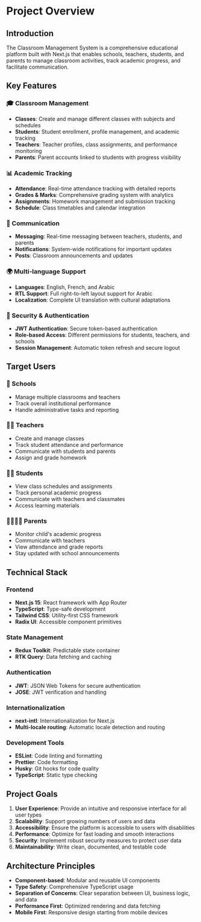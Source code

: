 # Project Overview

## Introduction

The Classroom Management System is a comprehensive educational platform built with Next.js that enables schools, teachers, students, and parents to manage classroom activities, track academic progress, and facilitate communication.

## Key Features

### 🎓 Classroom Management
- **Classes**: Create and manage different classes with subjects and schedules
- **Students**: Student enrollment, profile management, and academic tracking
- **Teachers**: Teacher profiles, class assignments, and performance monitoring
- **Parents**: Parent accounts linked to students with progress visibility

### 📊 Academic Tracking
- **Attendance**: Real-time attendance tracking with detailed reports
- **Grades & Marks**: Comprehensive grading system with analytics
- **Assignments**: Homework management and submission tracking
- **Schedule**: Class timetables and calendar integration

### 💬 Communication
- **Messaging**: Real-time messaging between teachers, students, and parents
- **Notifications**: System-wide notifications for important updates
- **Posts**: Classroom announcements and updates

### 🌍 Multi-language Support
- **Languages**: English, French, and Arabic
- **RTL Support**: Full right-to-left layout support for Arabic
- **Localization**: Complete UI translation with cultural adaptations

### 🔐 Security & Authentication
- **JWT Authentication**: Secure token-based authentication
- **Role-based Access**: Different permissions for students, teachers, and schools
- **Session Management**: Automatic token refresh and secure logout

## Target Users

### 🏫 Schools
- Manage multiple classrooms and teachers
- Track overall institutional performance
- Handle administrative tasks and reporting

### 👨‍🏫 Teachers
- Create and manage classes
- Track student attendance and performance
- Communicate with students and parents
- Assign and grade homework

### 👨‍🎓 Students
- View class schedules and assignments
- Track personal academic progress
- Communicate with teachers and classmates
- Access learning materials

### 👨‍👩‍👧‍👦 Parents
- Monitor child's academic progress
- Communicate with teachers
- View attendance and grade reports
- Stay updated with school announcements

## Technical Stack

### Frontend
- **Next.js 15**: React framework with App Router
- **TypeScript**: Type-safe development
- **Tailwind CSS**: Utility-first CSS framework
- **Radix UI**: Accessible component primitives

### State Management
- **Redux Toolkit**: Predictable state container
- **RTK Query**: Data fetching and caching

### Authentication
- **JWT**: JSON Web Tokens for secure authentication
- **JOSE**: JWT verification and handling

### Internationalization
- **next-intl**: Internationalization for Next.js
- **Multi-locale routing**: Automatic locale detection and routing

### Development Tools
- **ESLint**: Code linting and formatting
- **Prettier**: Code formatting
- **Husky**: Git hooks for code quality
- **TypeScript**: Static type checking

## Project Goals

1. **User Experience**: Provide an intuitive and responsive interface for all user types
2. **Scalability**: Support growing numbers of users and data
3. **Accessibility**: Ensure the platform is accessible to users with disabilities
4. **Performance**: Optimize for fast loading and smooth interactions
5. **Security**: Implement robust security measures to protect user data
6. **Maintainability**: Write clean, documented, and testable code

## Architecture Principles

- **Component-based**: Modular and reusable UI components
- **Type Safety**: Comprehensive TypeScript usage
- **Separation of Concerns**: Clear separation between UI, business logic, and data
- **Performance First**: Optimized rendering and data fetching
- **Mobile First**: Responsive design starting from mobile devices